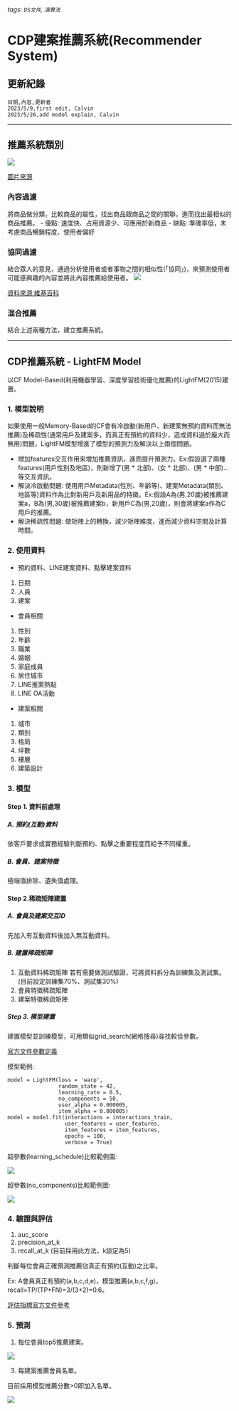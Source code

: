 ###### tags: `DS文件`, `演算法`
# CDP建案推薦系統(Recommender System)
## 更新紀錄
```csvpreview {header="true"}
日期,內容,更新者
2023/5/9,first edit, Calvin
2023/5/26,add model explain, Calvin
```
---
## 推薦系統類別

![](https://hackmd.io/_uploads/SJnPb56H3.png)

[圖片來源](https://towardsdatascience.com/recommendation-system-in-python-lightfm-61c85010ce17)

### **內容過濾**
將商品做分類，比較商品的屬性，找出商品跟商品之間的關聯，進而找出最相似的商品推薦。
    - 優點: 速度快、占用資源少、可應用於新商品
    - 缺點: 準確率低，未考慮商品暢銷程度、使用者偏好

### **協同過濾**
結合眾人的意見，通過分析使用者或者事物之間的相似性(「協同」)，來預測使用者可能感興趣的內容並將此內容推薦給使用者。
![](https://i.imgur.com/91GXaot.png)

[資料來源:維基百科](https://zh.wikipedia.org/wiki/%E5%8D%94%E5%90%8C%E9%81%8E%E6%BF%BE)

### **混合推薦**
結合上述兩種方法，建立推薦系統。

---


## CDP推薦系統 - LightFM Model
以CF Model-Based(利用機器學習、深度學習技術優化推薦)的LightFM(2015)建置。
### 1. 模型說明
如果使用一般Memory-Based的CF會有冷啟動(新用戶、新建案無預約資料而無法推薦)及稀疏性(通常用戶及建案多，而真正有預約的資料少，造成資料過於龐大而無用)問題，LightFM模型增進了模型的預測力及解決以上兩個問題。
* 增加features交互作用來增加推薦資訊，進而提升預測力。Ex:假設選了兩種features(用戶性別及地區)，則新增了(男 * 北部)、(女 * 北部)、(男 * 中部)...等交互資訊。
* 解決冷啟動問題: 使用用戶Metadata(性別、年齡等)、建案Metadata(類別、地區等)資料作為比對新用戶及新用品的特徵。Ex:假設A為(男,20歲)被推薦建案a，B為(男,30歲)被推薦建案b，新用戶C為(男,20歲)，則會將建案a作為C用戶的推薦。
* 解決稀疏性問題: 做矩陣上的轉換，減少矩陣維度，進而減少資料空間及計算時間。

### 2. 使用資料
* 預約資料、LINE建案資料、點擊建案資料
1. 日期
2. 人員
3. 建案
* 會員相關
1. 性別
2. 年齡
3. 職業
4. 婚姻
5. 家庭成員
6. 居住城市
7. LINE推案熱點
8. LINE OA活動
* 建案相關
1. 城市
2. 類別
3. 格局
4. 坪數
5. 樓層
6. 建築設計


### 3. 模型
#### Step 1. 資料前處理
##### A. 預約(互動)資料
依客戶要求或實務經驗判斷預約、點擊之重要程度而給予不同權重。
##### B. 會員、建案特徵
極端值排除、遺失值處理。
#### Step 2.稀疏矩陣建置
##### A. 會員及建案交互ID
先加入有互動資料後加入無互動資料。
##### B. 建置稀疏矩陣
1. 互動資料稀疏矩陣
若有需要做測試驗證，可將資料拆分為訓練集及測試集。(目前設定訓練集70%、測試集30%)
2. 會員特徵稀疏矩陣
3. 建案特徵稀疏矩陣
##### Step 3. 模型建置
建置模型並訓練模型，可用類似grid_search(網格搜尋)尋找較佳參數。

[官方文件參數定義](https://making.lyst.com/lightfm/docs/lightfm.html)

模型範例:

```python=
model = LightFM(loss = 'warp',
                random_state = 42,
                learning_rate = 0.5,
                no_components = 50,
                user_alpha = 0.000005,
                item_alpha = 0.000005)
model = model.fit(interactions = interactions_train,
                  user_features = user_features,
                  item_features = item_features,
                  epochs = 100,
                  verbose = True)
```
超參數(learning_schedule)比較範例圖:

![](https://hackmd.io/_uploads/r1ZQITTHn.png)

超參數(no_components)比較範例圖:

![](https://hackmd.io/_uploads/By6SFTaS3.png)


### 4. 驗證與評估
1. auc_score
2. precision_at_k
3. recall_at_k (目前採用此方法，k設定為5)

判斷每位會員正確預測推薦佔真正有預約(互動)之比率。

Ex: A會員真正有預約(a,b,c,d,e)，模型推薦(a,b,c,f,g)，recall=TP/(TP+FN)=3/(3+2)=0.6。

[評估指標官方文件參考](https://making.lyst.com/lightfm/docs/lightfm.evaluation.html)


### 5. 預測
1. 每位會員top5推薦建案。

![](https://hackmd.io/_uploads/BJOMji6S2.png)

3. 每建案推薦會員名單。

目前採用模型推薦分數>0即加入名單。

![](https://hackmd.io/_uploads/HkBEji6B3.png)







